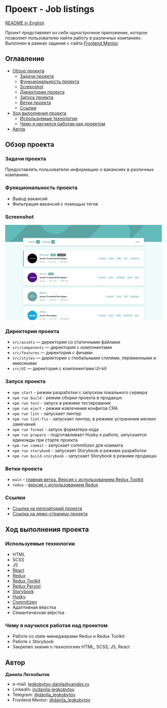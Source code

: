 # Проект - Job listings

[README in English](./README-en.md)

Проект представляет из себя однострочное приложение, которое позволяет пользователю найти работу в различных компаниях. Выполнен в рамках задания с сайта [Frontend Mentor](https://www.frontendmentor.io).

## Оглавление

- [Обзор проекта](#обзор-проекта)
  - [Задачи проекта](#задачи-проекта)
  - [Функциональность проекта](#функциональность-проекта)
  - [Screenshot](#screenshot)
  - [Директории проекта](#директории-проекта)
  - [Запуск проекта](#запуск-проекта)
  - [Ветки проекта](#ветки-проекта)
  - [Ссылки](#ссылки)
- [Ход выполнения проекта](#ход-выполнения-проекта)
  - [Используемые технологии](#используемые-технологии)
  - [Чему я научился работая над проектом](#чему-я-научился-работая-над-проектом)
- [Автор](#автор)

## Обзор проекта

### Задачи проекта

Предоставлять пользователю информацию о вакансиях в различных компаниях.

### Функциональность проекта

- Вывод вакансий
- Фильтрация вакансий с помощью тегов

### Screenshot

![Home page screenshot](./screenshot/jl-1.png)

### Директории проекта

- `src/assets` — директория со статичными файлами
- `src/components` — директория с компонентами
- `src/features` — директория с фичами
- `src/styles` — директория с глобальными стилями, переменными и миксинами
- `src/UI` — директория с компонентами UI-kit

### Запуск проекта

- `npm start` - режим разработки с запуском локального сервера
- `npm run build` - режим сборки проекта в продакшн
- `npm run test` - запуск в режиме тестирования
- `npm run eject` - режим извлечения конфигов CRA
- `npm run lint` - запускает линтер
- `npm run lint:fix` - запускает линтер, в режиме устранения мелких замечаний
- `npm run format` - запуск форматера кода
- `npm run prepare` - подготавливает Husky к работе, запускается единожды при старте проекта
- `npm run commit` - запускает commitizen для коммита
- `npm run storybook` - запускает Storybook в режиме разработки
- `npm run build-storybook` - запускает Storybook в режиме продакшн

### Ветки проекта

- `main` - [главная ветка. Версия с использованием Redux Toolkit](https://github.com/Bjorn86/fm-job-listings/tree/main)
- `redux` - [версия с использованием Redux](https://github.com/Bjorn86/fm-job-listings/tree/redux)

### Ссылки

- [Ссылка на репозиторий проекта](https://github.com/Bjorn86/fm-job-listings)
- [Ссылка на демо-страницу проекта](https://bjorn86.github.io/fm-job-listings/)

## Ход выполнения проекта

### Используемые технологии

- HTML
- SCSS
- JS
- [React](https://react.dev/)
- [Redux](https://redux.js.org/)
- [Redux Toolkit](https://redux-toolkit.js.org/)
- [Redux Persist](https://www.npmjs.com/package/redux-persist)
- [Storybook](https://storybook.js.org/)
- [Husky](https://typicode.github.io/husky/)
- [Commitizen](https://commitizen-tools.github.io/commitizen/)
- Адаптивная вёрстка
- Семантическая вёрстка

### Чему я научился работая над проектом

- Работе со state-менеджерами Redux и Redux Toolkit
- Работе с Storybook
- Закрепил знания о технологиях HTML, SCSS, JS, React

## Автор

**Данила Легкобытов**

- e-mail: [legkobytov-danila@yandex.ru](mailto:legkobytov-danila@yandex.ru)
- LinkedIn: [in/danila-legkobytov](https://www.linkedin.com/in/danila-legkobytov/)
- Telegram: [@danila_legkobytov](https://t.me/danila_legkobytov)
- Frontend Mentor: [@danila_legkobytov](https://www.frontendmentor.io/profile/Bjorn86)
